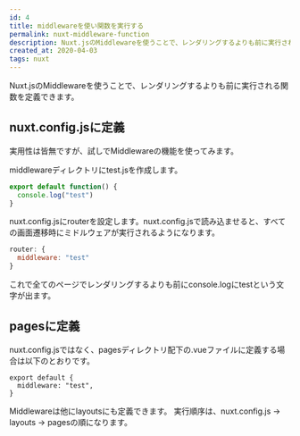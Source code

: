 ```yaml
---
id: 4
title: middlewareを使い関数を実行する
permalink: nuxt-middleware-function
description: Nuxt.jsのMiddlewareを使うことで、レンダリングするよりも前に実行される関数を定義できます。
created_at: 2020-04-03
tags: nuxt
---
```


Nuxt.jsのMiddlewareを使うことで、レンダリングするよりも前に実行される関数を定義できます。

## nuxt.config.jsに定義
実用性は皆無ですが、試しでMiddlewareの機能を使ってみます。

middlewareディレクトリにtest.jsを作成します。
```middleware/test.js
export default function() {
  console.log("test")
}
```

nuxt.config.jsにrouterを設定します。nuxt.config.jsで読み込ませると、すべての画面遷移時にミドルウェアが実行されるようになります。

```nuxt.config.js
router: {
  middleware: "test"
}
```

これで全てのページでレンダリングするよりも前にconsole.logにtestという文字が出ます。

## pagesに定義

nuxt.config.jsではなく、pagesディレクトリ配下の.vueファイルに定義する場合は以下のとおりです。

```pages/index.vue
export default {
  middleware: "test",
}
```

Middlewareは他にlayoutsにも定義できます。
実行順序は、nuxt.config.js → layouts → pagesの順になります。
